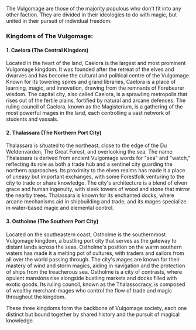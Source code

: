 The Vulgomage are those of the majority populous who don't fit into any other faction. They are divided in their ideologies to do with magic, but united in their pursuit of individual freedom. 

### Kingdoms of The Vulgomage:

#### 1. **Caelora** (The Central Kingdom)

Located in the heart of the land, Caelora is the largest and most prominent Vulgomage kingdom. It was founded after the retreat of the elves and dwarves and has become the cultural and political centre of the Vulgomage. Known for its towering spires and grand libraries, Caelora is a place of learning, magic, and innovation, drawing from the remnants of Forebearer wisdom. The capital city, also called Caelora, is a sprawling metropolis that rises out of the fertile plains, fortified by natural and arcane defences. The ruling council of Caelora, known as the Magisterium, is a gathering of the most powerful mages in the land, each controlling a vast network of students and vassals.

#### 2. **Thalassara** (The Northern Port City)

Thalassara is situated to the northeast, close to the edge of the Du Weldenvarden, The Great Forest, and overlooking the sea. The name Thalassara is derived from ancient Vulgomage words for "sea" and "watch," reflecting its role as both a trade hub and a sentinel city guarding the northern approaches. Its proximity to the elven realms has made it a place of uneasy but important exchanges, with some Forestfolk venturing to the city to trade or share knowledge. The city's architecture is a blend of elven grace and human ingenuity, with sleek towers of wood and stone that mirror the nearby trees. Thalassara is known for its enchanted docks, where arcane mechanisms aid in shipbuilding and trade, and its mages specialize in water-based magic and elemental control.

#### 3. **Ostholme** (The Southern Port City)

Located on the southeastern coast, Ostholme is the southernmost Vulgomage kingdom, a bustling port city that serves as the gateway to distant lands across the seas. Ostholme's position on the warm southern waters has made it a melting pot of cultures, with traders and sailors from all over the world passing through. The city's mages are known for their mastery of wind and storm magics, aiding in navigation and the protection of ships from the treacherous sea. Ostholme is a city of contrasts, where opulent mansions rise alongside bustling markets and docks filled with exotic goods. Its ruling council, known as the Thalassocracy, is composed of wealthy merchant-mages who control the flow of trade and magic throughout the kingdom.

These three kingdoms form the backbone of Vulgomage society, each one distinct but bound together by shared history and the pursuit of magical knowledge.